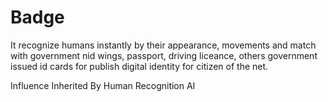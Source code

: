 # Badge
It recognize humans instantly by their appearance, movements and match with government nid wings, passport, driving liceance, others government issued id cards for publish digital identity for citizen of the net.

Influence Inherited By Human Recognition AI
